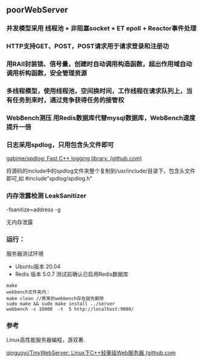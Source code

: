 ## poorWebServer

### 并发模型采用 线程池 + 非阻塞socket + ET epoll + Reactor事件处理

### HTTP支持GET、POST，POST请求用于请求登录和注册功

### 用RAII封装锁、信号量，创建时自动调用构造函数，超出作用域自动调用析构函数，安全管理资源

### 多线程模型，使用线程池，空间换时间，工作线程在请求队列上，当有任务到来时，通过竞争获得任务的接管权

### WebBench测压 用Redis数据库代替mysql数据库，WebBench速度提升一倍

### 日志采用spdlog，只用包含头文件即可

[gabime/spdlog: Fast C++ logging library. (github.com)](https://github.com/gabime/spdlog)

将源码的include中的spdlog文件夹整个复制到/usr/include/目录下，包含头文件即可,如 #include"spdlog/spdlog.h"

### 内存泄露检测 LeakSanitizer

 -fsanitize=address -g

无内存泄露

### 运行：

服务器测试环境

* Ubuntu版本 20.04
* Redis 版本 5.0.7
  测试前确认已启用Redis数据库

```
make
webbench文件夹内：
make clean //原来的webbench存在就先删除
sudo make && sudo make install ../server
webbench -c 10000  -t  5 http://localhost:9000/
```

### 参考

Linux高性能服务器编程，游双著.

[qinguoyi/TinyWebServer: Linux下C++轻量级Web服务器 (github.com](https://github.com/qinguoyi/TinyWebServer)
